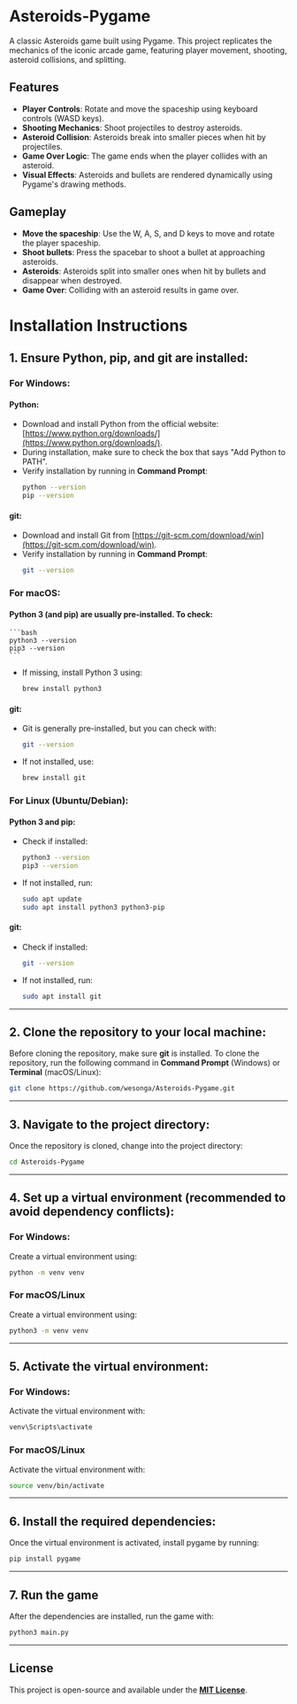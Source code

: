 # Asteroids-Pygame

A classic Asteroids game built using Pygame. This project replicates the mechanics of the iconic arcade game, featuring player movement, shooting, asteroid collisions, and splitting.

## Features

- **Player Controls**: Rotate and move the spaceship using keyboard controls (WASD keys).
- **Shooting Mechanics**: Shoot projectiles to destroy asteroids.
- **Asteroid Collision**: Asteroids break into smaller pieces when hit by projectiles.
- **Game Over Logic**: The game ends when the player collides with an asteroid.
- **Visual Effects**: Asteroids and bullets are rendered dynamically using Pygame's drawing methods.

## Gameplay

- **Move the spaceship**: Use the W, A, S, and D keys to move and rotate the player spaceship.
- **Shoot bullets**: Press the spacebar to shoot a bullet at approaching asteroids.
- **Asteroids**: Asteroids split into smaller ones when hit by bullets and disappear when destroyed.
- **Game Over**: Colliding with an asteroid results in game over.

# Installation Instructions

## 1. Ensure Python, pip, and git are installed:

### For Windows:
#### Python:
- Download and install Python from the official website: [https://www.python.org/downloads/](https://www.python.org/downloads/).
- During installation, make sure to check the box that says "Add Python to PATH".
- Verify installation by running in **Command Prompt**:
    ```bash
    python --version
    pip --version
    ```

#### git:
- Download and install Git from [https://git-scm.com/download/win](https://git-scm.com/download/win).
- Verify installation by running in **Command Prompt**:
    ```bash
    git --version
    ```

### For macOS:
#### Python 3 (and pip) are usually pre-installed. To check:
    ```bash
    python3 --version
    pip3 --version
    ```
- If missing, install Python 3 using:
    ```bash
    brew install python3
    ```

#### git:
- Git is generally pre-installed, but you can check with:
    ```bash
    git --version
    ```
- If not installed, use:
    ```bash
    brew install git
    ```

### For Linux (Ubuntu/Debian):
#### Python 3 and pip:
- Check if installed:
    ```bash
    python3 --version
    pip3 --version
    ```
- If not installed, run:
    ```bash
    sudo apt update
    sudo apt install python3 python3-pip
    ```

#### git:
- Check if installed:
    ```bash
    git --version
    ```
- If not installed, run:
    ```bash
    sudo apt install git
    ```

---

## 2. Clone the repository to your local machine:
Before cloning the repository, make sure **git** is installed. To clone the repository, run the following command in **Command Prompt** (Windows) or **Terminal** (macOS/Linux):

```bash
git clone https://github.com/wesonga/Asteroids-Pygame.git
```

---

## 3. Navigate to the project directory:
Once the repository is cloned, change into the project directory:

```bash
cd Asteroids-Pygame
```

---

## 4. Set up a virtual environment (recommended to avoid dependency conflicts):
### For Windows:
Create a virtual environment using:

```bash
python -m venv venv
```

### For macOS/Linux
Create a virtual environment using:

```bash
python3 -m venv venv
```

---

## 5. Activate the virtual environment:
### For Windows:
Activate the virtual environment with:
```bash
venv\Scripts\activate
```

### For macOS/Linux
Activate the virtual environment with:
```bash
source venv/bin/activate
```

---

## 6. Install the required dependencies:
Once the virtual environment is activated, install pygame by running:
```bash
pip install pygame
```

---

## 7. Run the game
After the dependencies are installed, run the game with:
```bash
python3 main.py
```

---

## License
This project is open-source and available under the **[MIT License](LICENSE)**.
